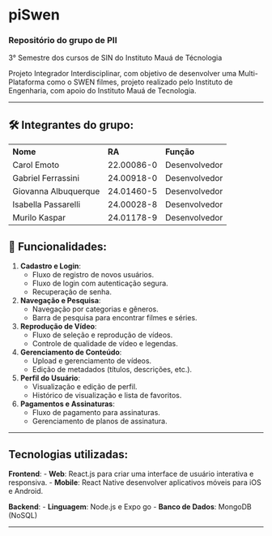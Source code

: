 # piSwen

 <h3>Repositório do grupo de PII</h3>
  <p>3° Semestre dos cursos de SIN do Instituto Mauá de Técnologia</p>
</div>

<p>Projeto Integrador Interdisciplinar, com objetivo de desenvolver uma Multi-Plataforma como o SWEN filmes, projeto realizado pelo Instituto de Engenharia, com apoio do Instituto Mauá de Tecnologia.</p>

---

## 🛠️ Integrantes do grupo:

<table style="width:100%; text-align:left;">
  <tr>
    <th>Nome</th>
    <th>RA</th>
    <th>Função</th>
  </tr>
  <tr>
    <td>Carol Emoto</td>
    <td>22.00086-0</td>
    <td>Desenvolvedor</td>
  </tr>
  <tr>
    <td>Gabriel Ferrassini</td>
    <td>24.00918-0</td>
    <td>Desenvolvedor</td>
  </tr>
  <tr>
    <td>Giovanna Albuquerque</td>
    <td>24.01460-5</td>
    <td>Desenvolvedor</td>
  </tr>
  <tr>
    <td>Isabella Passarelli</td>
    <td>24.00028-8</td>
    <td>Desenvolvedor</td>
  </tr>
  <tr>
    <td>Murilo Kaspar</td>
    <td>24.01178-9</td>
    <td>Desenvolvedor </td>
  </tr>
</table>

## 🔧 Funcionalidades:

 1. **Cadastro e Login**:
    - Fluxo de registro de novos usuários.
    - Fluxo de login com autenticação segura.
    - Recuperação de senha.
2. **Navegação e Pesquisa**:
    - Navegação por categorias e gêneros.
    - Barra de pesquisa para encontrar filmes e séries.
3. **Reprodução de Vídeo**:
    - Fluxo de seleção e reprodução de vídeos.
    - Controle de qualidade de vídeo e legendas.
4. **Gerenciamento de Conteúdo**:
    - Upload e gerenciamento de vídeos.
    - Edição de metadados (títulos, descrições, etc.).
5. **Perfil do Usuário**:
    - Visualização e edição de perfil.
    - Histórico de visualização e lista de favoritos.
6. **Pagamentos e Assinaturas**:
    - Fluxo de pagamento para assinaturas.
    - Gerenciamento de planos de assinatura.

---

## Tecnologias utilizadas:
**Frontend**:
    - **Web**: React.js para criar uma interface de usuário interativa e responsiva.
    - **Mobile**: React Native desenvolver aplicativos móveis para iOS e Android.
    
**Backend**:
    - **Linguagem**: Node.js e Expo go
    - **Banco de Dados**: MongoDB (NoSQL)

---

